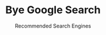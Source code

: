 ---
slug: google-search
title: Bye Google Search
subtitle: Recommended Search Engines
order: 
    - duckduckgo
    - qwant
    - searx
aliases:
    - /ethical-alternatives-to-google-search/
---